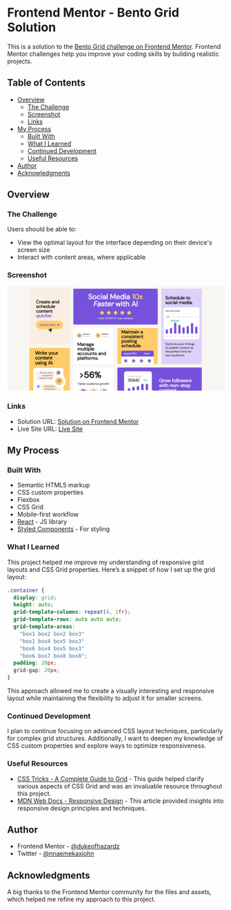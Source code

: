 # Frontend Mentor - Bento Grid Solution

This is a solution to the [Bento Grid challenge on Frontend Mentor](https://www.frontendmentor.io/challenges/bento-grid-RMydElrlOj). Frontend Mentor challenges help you improve your coding skills by building realistic projects.

## Table of Contents

- [Overview](#overview)
  - [The Challenge](#the-challenge)
  - [Screenshot](#screenshot)
  - [Links](#links)
- [My Process](#my-process)
  - [Built With](#built-with)
  - [What I Learned](#what-i-learned)
  - [Continued Development](#continued-development)
  - [Useful Resources](#useful-resources)
- [Author](#author)
- [Acknowledgments](#acknowledgments)

## Overview

### The Challenge

Users should be able to:

- View the optimal layout for the interface depending on their device's screen size
- Interact with content areas, where applicable

### Screenshot

![Bento Grid Solution](./screenshot.png)

### Links

- Solution URL: [Solution on Frontend Mentor](https://www.frontendmentor.io/solutions/bento-grid-main-project-using-css-grid-PA_l0jM4G5)
- Live Site URL: [Live Site](https://bento-grid-main-lovat.vercel.app)

## My Process

### Built With

- Semantic HTML5 markup
- CSS custom properties
- Flexbox
- CSS Grid
- Mobile-first workflow
- [React](https://reactjs.org/) - JS library
- [Styled Components](https://styled-components.com/) - For styling

### What I Learned

This project helped me improve my understanding of responsive grid layouts and CSS Grid properties. Here’s a snippet of how I set up the grid layout:

```css
.container {
  display: grid;
  height: auto;
  grid-template-columns: repeat(4, 1fr);
  grid-template-rows: auto auto auto;
  grid-template-areas:
    "box1 box2 box2 box3"
    "box1 box4 box5 box3"
    "box6 box4 box5 box3"
    "box6 box7 box8 box8";
  padding: 20px;
  grid-gap: 20px;
}
```

This approach allowed me to create a visually interesting and responsive layout while maintaining the flexibility to adjust it for smaller screens.

### Continued Development

I plan to continue focusing on advanced CSS layout techniques, particularly for complex grid structures. Additionally, I want to deepen my knowledge of CSS custom properties and explore ways to optimize responsiveness.

### Useful Resources

- [CSS Tricks - A Complete Guide to Grid](https://css-tricks.com/snippets/css/complete-guide-grid/) - This guide helped clarify various aspects of CSS Grid and was an invaluable resource throughout this project.
- [MDN Web Docs - Responsive Design](https://developer.mozilla.org/en-US/docs/Learn/CSS/CSS_layout/Responsive_Design) - This article provided insights into responsive design principles and techniques.

## Author

- Frontend Mentor - [@dukeofhazardz](https://www.frontendmentor.io/profile/dukeofhazardz)
- Twitter - [@nnaemekaxjohn](https://www.twitter.com/nnaemekaxjohn)

## Acknowledgments

A big thanks to the Frontend Mentor community for the files and assets, which helped me refine my approach to this project.
